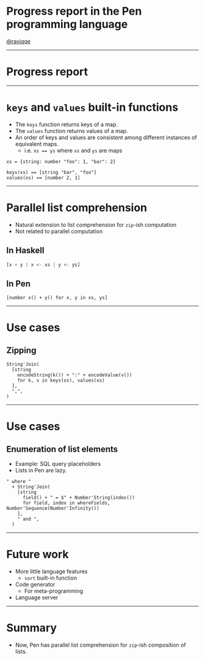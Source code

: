 # Progress report in the Pen programming language

[@raviqqe](https://github.com/raviqqe)

---

# Progress report

---

# `keys` and `values` built-in functions

- The `keys` function returns keys of a map.
- The `values` function returns values of a map.
- An order of keys and values are consistent among different instances of equivalent maps.
  - i.e. `xs == ys` where `xs` and `ys` are maps

```pen
xs = {string: number "foo": 1, "bar": 2}

keys(xs) == [string "bar", "foo"]
values(xs) == [number 2, 1]
```

---

# Parallel list comprehension

- Natural extension to list comprehension for `zip`-ish computation
- Not related to parallel computation

## In Haskell

```haskell
[x + y | x <- xs | y <- ys]
```

## In Pen

```pen
[number x() + y() for x, y in xs, ys]
```

---

# Use cases

## Zipping

```pen
String'Join(
  [string
    encodeString(k()) + ":" + encodeValue(v())
    for k, v in keys(xs), values(xs)
  ],
  ",",
)
```

---

# Use cases

## Enumeration of list elements

- Example: SQL query placeholders
- Lists in Pen are lazy.

```pen
" where "
  + String'Join(
    [string
      field() + " = $" + Number'String(index())
      for field, index in whereFields, Number'Sequence(Number'Infinity())
    ],
    " and ",
  )
```

---

# Future work

- More little language features
  - `sort` built-in function
- Code generator
  - For meta-programming
- Language server

---

# Summary

- Now, Pen has parallel list comprehension for `zip`-ish composition of lists.
